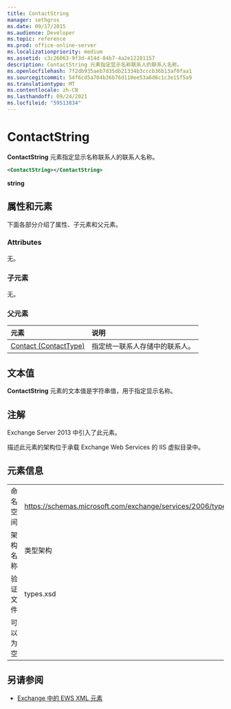 ```yaml
---
title: ContactString
manager: sethgros
ms.date: 09/17/2015
ms.audience: Developer
ms.topic: reference
ms.prod: office-online-server
ms.localizationpriority: medium
ms.assetid: c3c26063-9f3d-414d-84b7-4a2e12281157
description: ContactString 元素指定显示名称联系人的联系人名称。
ms.openlocfilehash: 7f2db935aeb7d35db21334b3cccb36b13af0faa1
ms.sourcegitcommit: 54f6cd5a704b36b76d110ee53a6d6c1c3e15f5a9
ms.translationtype: MT
ms.contentlocale: zh-CN
ms.lasthandoff: 09/24/2021
ms.locfileid: "59513834"
---
```

# <a name="contactstring"></a>ContactString

**ContactString** 元素指定显示名称联系人的联系人名称。 
  
```XML
<ContactString></ContactString>
```

 **string**
## <a name="attributes-and-elements"></a>属性和元素

下面各部分介绍了属性、子元素和父元素。
  
### <a name="attributes"></a>Attributes

无。
  
### <a name="child-elements"></a>子元素

无。
  
### <a name="parent-elements"></a>父元素

|**元素**|**说明**|
|:-----|:-----|
|[Contact (ContactType)](contact-contacttype.md) <br/> |指定统一联系人存储中的联系人。  <br/> |
   
## <a name="text-value"></a>文本值

**ContactString** 元素的文本值是字符串值，用于指定显示名称。 
  
## <a name="remarks"></a>注解

Exchange Server 2013 中引入了此元素。
  
描述此元素的架构位于承载 Exchange Web Services 的 IIS 虚拟目录中。
  
## <a name="element-information"></a>元素信息

|||
|:-----|:-----|
|命名空间  <br/> |https://schemas.microsoft.com/exchange/services/2006/types  <br/> |
|架构名称  <br/> |类型架构  <br/> |
|验证文件  <br/> |types.xsd  <br/> |
|可以为空  <br/> ||
   
## <a name="see-also"></a>另请参阅



- [Exchange 中的 EWS XML 元素](ews-xml-elements-in-exchange.md)

